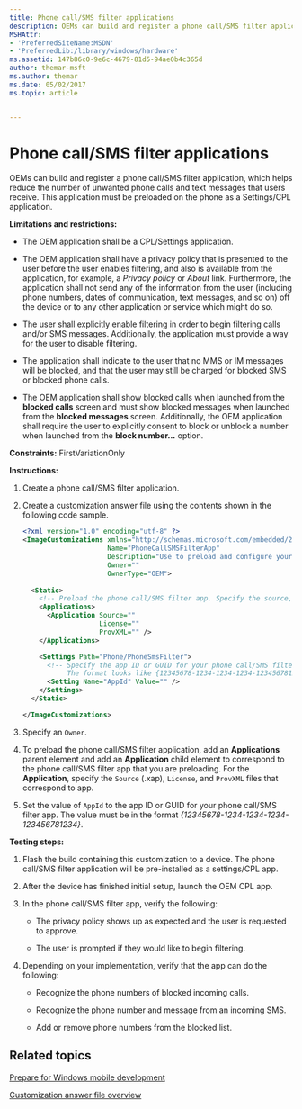 ```yaml
---
title: Phone call/SMS filter applications
description: OEMs can build and register a phone call/SMS filter application, which helps reduce the number of unwanted phone calls and text messages that users receive.
MSHAttr:
- 'PreferredSiteName:MSDN'
- 'PreferredLib:/library/windows/hardware'
ms.assetid: 147b86c0-9e6c-4679-81d5-94ae0b4c365d
author: themar-msft
ms.author: themar
ms.date: 05/02/2017
ms.topic: article


---
```


# Phone call/SMS filter applications


OEMs can build and register a phone call/SMS filter application, which helps reduce the number of unwanted phone calls and text messages that users receive. This application must be preloaded on the phone as a Settings/CPL application.

**Limitations and restrictions:**

-   The OEM application shall be a CPL/Settings application.

-   The OEM application shall have a privacy policy that is presented to the user before the user enables filtering, and also is available from the application, for example, a *Privacy policy* or *About* link. Furthermore, the application shall not send any of the information from the user (including phone numbers, dates of communication, text messages, and so on) off the device or to any other application or service which might do so.

-   The user shall explicitly enable filtering in order to begin filtering calls and/or SMS messages. Additionally, the application must provide a way for the user to disable filtering.

-   The application shall indicate to the user that no MMS or IM messages will be blocked, and that the user may still be charged for blocked SMS or blocked phone calls.

-   The OEM application shall show blocked calls when launched from the **blocked calls** screen and must show blocked messages when launched from the **blocked messages** screen. Additionally, the OEM application shall require the user to explicitly consent to block or unblock a number when launched from the **block number...** option.

<a href="" id="constraints---firstvariationonly"></a>**Constraints:** FirstVariationOnly  

<a href="" id="instructions-"></a>**Instructions:**  
1.  Create a phone call/SMS filter application. 

2.  Create a customization answer file using the contents shown in the following code sample.

    ```XML
    <?xml version="1.0" encoding="utf-8" ?>  
    <ImageCustomizations xmlns="http://schemas.microsoft.com/embedded/2004/10/ImageUpdate"  
                         Name="PhoneCallSMSFilterApp"  
                         Description="Use to preload and configure your phone call/SMS filter application."  
                         Owner=""  
                         OwnerType="OEM"> 
      
      <Static>  
        <!-- Preload the phone call/SMS filter app. Specify the source, license, and ProvXML files. -->
        <Applications>
          <Application Source=""
                       License=""
                       ProvXML="" />
        </Applications>

        <Settings Path="Phone/PhoneSmsFilter">  
          <!-- Specify the app ID or GUID for your phone call/SMS filter app. 
               The format looks like {12345678-1234-1234-1234-123456781234} -->
          <Setting Name="AppId" Value="" />  
        </Settings>  
      </Static>

    </ImageCustomizations>
    ```

3.  Specify an `Owner`.

4.  To preload the phone call/SMS filter application, add an **Applications** parent element and add an **Application** child element to correspond to the phone call/SMS filter app that you are preloading. For the **Application**, specify the `Source` (.xap), `License`, and `ProvXML` files that correspond to app.

5.  Set the value of `AppId` to the app ID or GUID for your phone call/SMS filter app. The value must be in the format *{12345678-1234-1234-1234-123456781234}*.

<a href="" id="testing-steps-"></a>**Testing steps:**  
1.  Flash the build containing this customization to a device. The phone call/SMS filter application will be pre-installed as a settings/CPL app.

2.  After the device has finished initial setup, launch the OEM CPL app.

3.  In the phone call/SMS filter app, verify the following:

    -   The privacy policy shows up as expected and the user is requested to approve.

    -   The user is prompted if they would like to begin filtering.

4.  Depending on your implementation, verify that the app can do the following:

    -   Recognize the phone numbers of blocked incoming calls.

    -   Recognize the phone number and message from an incoming SMS.

    -   Add or remove phone numbers from the blocked list.

## Related topics

[Prepare for Windows mobile development](https://docs.microsoft.com/en-us/windows-hardware/manufacture/mobile/preparing-for-windows-mobile-development)

[Customization answer file overview](https://docs.microsoft.com/en-us/windows-hardware/customize/mobile/mcsf/customization-answer-file)
